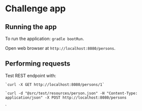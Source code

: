 # Challenge app

## Running the app

To run the application: `gradle bootRun`.

Open web browser at `http://localhost:8080/persons`.

## Performing requests


Test REST endpoint with: 

    `curl -X GET http://localhost:8080/persons/1`
    
    `curl -d "@src/test/resources/person.json" -H "Content-Type: application/json" -X POST http://localhost:8080/persons
`
